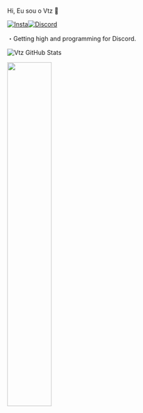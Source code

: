 Hi, Eu sou o Vtz 🖤


[![Insta](https://img.shields.io/badge/Instagram-E4405F?style=for-the-badge&logo=instagram&logoColor=white)](https://www.instagram.com/stuplyboy/)[![Discord](https://img.shields.io/badge/Discord-7289DA?style=for-the-badge&logo=discord&logoColor=white)](https://discord.com/users/423207882935369738)

・Getting high and programming for Discord.

![Vtz GitHub Stats](https://github-readme-stats.vercel.app/api?username=Vtz7&show_icons=true&theme=transparent)

  <a href="https://discord.com/users/423207882935369738"><img src="https://lanyard-profile-readme.vercel.app/api/423207882935369738" width=45%></a>
</div>

